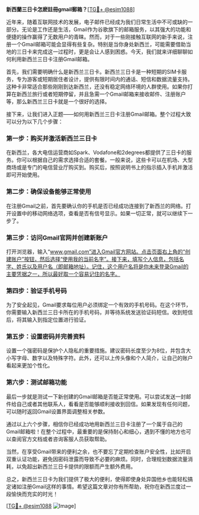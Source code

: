**新西蘭三日卡怎麽註冊gmail郵箱？**[[TG💪+ @esim1088](https://t.me/s/esim1088)]

近年来，随着互联网技术的发展，电子邮件已经成为我们日常生活中不可或缺的一部分。无论是工作还是生活，Gmail作为谷歌旗下的邮箱服务，以其强大的功能和便捷的操作赢得了无数用户的青睐。然而，对于一些刚接触互联网的新手来说，注册一个Gmail邮箱可能会显得有些复杂。特别是当你身处新西兰，可能需要借助当地的三日卡来完成这一过程时，更是会让人感到困惑。今天，我们就来详细聊聊如何利用新西兰三日卡注册Gmail邮箱。

首先，我们需要明确什么是新西兰三日卡。新西兰三日卡是一种短期的SIM卡服务，专为游客或短期居住者设计，提供有限时间内的通话、短信和数据流量支持。这种卡非常适合那些刚刚到达新西兰，还没有稳定网络环境的人群使用。如果你打算在新西兰旅行或者短期停留，并且急需一个Gmail邮箱来接收邮件、注册账户等，那么新西兰三日卡就是一个很好的选择。

接下来，让我们进入正题——如何用新西兰三日卡注册Gmail邮箱。整个过程大致可以分为以下几个步骤：

### 第一步：购买并激活新西兰三日卡

在新西兰，各大电信运营商如Spark、Vodafone和2degrees都提供了三日卡的服务。你可以根据自己的需求选择合适的套餐。一般来说，这些卡可以在机场、大型商场或是专门的电信营业厅购买到。购买后，按照说明书上的指示插入手机并激活即可开始使用。

### 第二步：确保设备能够正常使用

在注册Gmail之前，首先要确认你的手机是否已经成功连接到了新西兰的网络。打开设置中的移动网络选项，查看是否有信号显示。如果一切正常，就可以继续下一步了。

### 第三步：访问Gmail官网并创建新账户

打开浏览器，输入“www.gmail.com”进入Gmail官方网站。点击页面右上角的“创建账户”按钮，然后选择“使用我的当前名字”。接下来，填写个人信息，包括名字、姓氏以及用户名（即邮箱地址）。记住，这个用户名将是你未来登录Gmail的主要凭据之一，所以最好取一个容易记住的名字。

### 第四步：验证手机号码

为了安全起见，Gmail要求每位用户必须绑定一个有效的手机号码。在这个环节，你需要输入新西兰三日卡所在的手机号码，并等待系统发送验证码短信。收到短信后，将其输入到指定位置进行验证。

### 第五步：设置密码并完善资料

设置一个强密码是保护个人隐私的重要措施。建议密码长度至少为8位，并包含大小写字母、数字以及特殊字符。此外，还可以上传头像和个人简介，让自己的账户看起来更加个性化。

### 第六步：测试邮箱功能

最后一步就是测试一下新创建的Gmail邮箱是否能正常使用。可以尝试发送一封邮件给自己或者其他联系人，看看是否能够顺利接收到回信。如果发现有任何问题，可以随时返回Gmail设置界面调整相关参数。

通过以上六个步骤，相信你已经成功地用新西兰三日卡注册了一个属于自己的Gmail邮箱啦！在整个过程中，最重要的是保持耐心和细心，遇到不懂的地方也可以查阅官方文档或者咨询客服人员获取帮助。

当然，在享受Gmail带来的便利之余，也不要忘了定期检查账户安全性，比如开启双重认证功能，避免因密码泄露而导致不必要的麻烦。同时，合理规划数据流量消耗，以免超出新西兰三日卡提供的限额而产生额外费用。

总之，新西兰三日卡为我们提供了极大的便利，使得即使身处异国他乡也能轻松搞定诸如注册Gmail这样的事情。希望这篇文章对你有所帮助，祝你在新西兰度过一段愉快而充实的时光！

[[TG💪+ @esim1088](https://t.me/s/esim1088) ![Image](https://i.postimg.cc/4NQfJmqS/Snipaste-2025-05-13-00-14-12.png)]